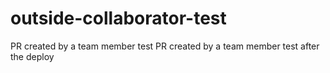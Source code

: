 # outside-collaborator-test
PR created by a team member test
PR created by a team member test after the deploy
